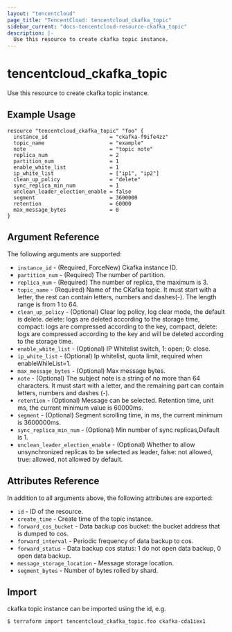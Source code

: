 ```yaml
---
layout: "tencentcloud"
page_title: "TencentCloud: tencentcloud_ckafka_topic"
sidebar_current: "docs-tencentcloud-resource-ckafka_topic"
description: |-
  Use this resource to create ckafka topic instance.
---
```


# tencentcloud_ckafka_topic

Use this resource to create ckafka topic instance.

## Example Usage

```hcl
resource "tencentcloud_ckafka_topic" "foo" {
  instance_id                    = "ckafka-f9ife4zz"
  topic_name                     = "example"
  note                           = "topic note"
  replica_num                    = 2
  partition_num                  = 1
  enable_white_list              = 1
  ip_white_list                  = ["ip1", "ip2"]
  clean_up_policy                = "delete"
  sync_replica_min_num           = 1
  unclean_leader_election_enable = false
  segment                        = 3600000
  retention                      = 60000
  max_message_bytes              = 0
}
```

## Argument Reference

The following arguments are supported:

* `instance_id` - (Required, ForceNew) Ckafka instance ID.
* `partition_num` - (Required) The number of partition.
* `replica_num` - (Required) The number of replica, the maximum is 3.
* `topic_name` - (Required) Name of the CKafka topic. It must start with a letter, the rest can contain letters, numbers and dashes(-). The length range is from 1 to 64.
* `clean_up_policy` - (Optional) Clear log policy, log clear mode, the default is delete. delete: logs are deleted according to the storage time, compact: logs are compressed according to the key, compact, delete: logs are compressed according to the key and will be deleted according to the storage time.
* `enable_white_list` - (Optional) IP Whitelist switch, 1: open; 0: close.
* `ip_white_list` - (Optional) Ip whitelist, quota limit, required when enableWhileList=1.
* `max_message_bytes` - (Optional) Max message bytes.
* `note` - (Optional) The subject note is a string of no more than 64 characters. It must start with a letter, and the remaining part can contain letters, numbers and dashes (-).
* `retention` - (Optional) Message can be selected. Retention time, unit ms, the current minimum value is 60000ms.
* `segment` - (Optional) Segment scrolling time, in ms, the current minimum is 3600000ms.
* `sync_replica_min_num` - (Optional) Min number of sync replicas,Default is 1.
* `unclean_leader_election_enable` - (Optional) Whether to allow unsynchronized replicas to be selected as leader, false: not allowed, true: allowed, not allowed by default.

## Attributes Reference

In addition to all arguments above, the following attributes are exported:

* `id` - ID of the resource.
* `create_time` - Create time of the topic instance.
* `forward_cos_bucket` - Data backup cos bucket: the bucket address that is dumped to cos.
* `forward_interval` - Periodic frequency of data backup to cos.
* `forward_status` - Data backup cos status: 1 do not open data backup, 0 open data backup.
* `message_storage_location` - Message storage location.
* `segment_bytes` - Number of bytes rolled by shard.


## Import

ckafka topic instance can be imported using the id, e.g.

```
$ terraform import tencentcloud_ckafka_topic.foo ckafka-cda1iex1
```

